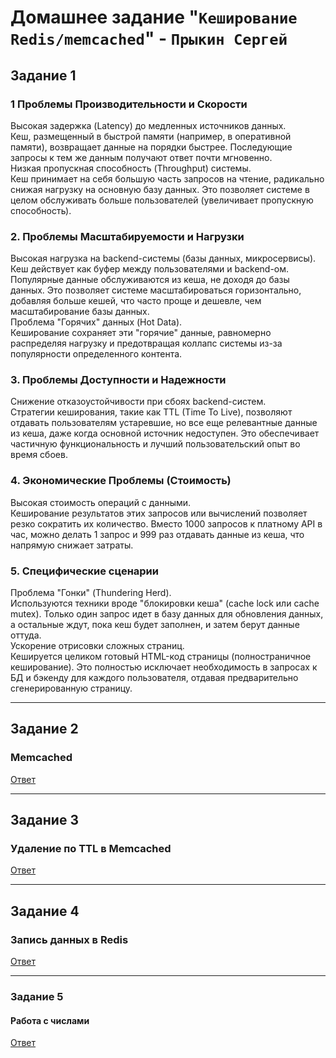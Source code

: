 # Домашнее задание "`Кеширование Redis/memcached`" - `Прыкин Сергей`

## Задание 1
### 1 Проблемы Производительности и Скорости
Высокая задержка (Latency) до медленных источников данных.  
Кеш, размещенный в быстрой памяти (например, в оперативной памяти), возвращает данные на порядки быстрее. Последующие запросы к тем же данным получают ответ почти мгновенно.  
Низкая пропускная способность (Throughput) системы.  
Кеш принимает на себя большую часть запросов на чтение, радикально снижая нагрузку на основную базу данных. Это позволяет системе в целом обслуживать больше пользователей (увеличивает пропускную способность).

### 2. Проблемы Масштабируемости и Нагрузки
Высокая нагрузка на backend-системы (базы данных, микросервисы).  
Кеш действует как буфер между пользователями и backend-ом. Популярные данные обслуживаются из кеша, не доходя до базы данных. Это позволяет системе масштабироваться горизонтально, добавляя больше кешей, что часто проще и дешевле, чем масштабирование базы данных.  
Проблема "Горячих" данных (Hot Data).  
Кеширование сохраняет эти "горячие" данные, равномерно распределяя нагрузку и предотвращая коллапс системы из-за популярности определенного контента.

### 3. Проблемы Доступности и Надежности
Снижение отказоустойчивости при сбоях backend-систем.  
Стратегии кеширования, такие как TTL (Time To Live), позволяют отдавать пользователям устаревшие, но все еще релевантные данные из кеша, даже когда основной источник недоступен. Это обеспечивает частичную функциональность и лучший пользовательский опыт во время сбоев.

### 4. Экономические Проблемы (Стоимость)
Высокая стоимость операций с данными.  
Кеширование результатов этих запросов или вычислений позволяет резко сократить их количество. Вместо 1000 запросов к платному API в час, можно делать 1 запрос и 999 раз отдавать данные из кеша, что напрямую снижает затраты.

### 5. Специфические сценарии
Проблема "Гонки" (Thundering Herd).  
Используются техники вроде "блокировки кеша" (cache lock или cache mutex). Только один запрос идет в базу данных для обновления данных, а остальные ждут, пока кеш будет заполнен, и затем берут данные оттуда.  
Ускорение отрисовки сложных страниц.  
Кешируется целиком готовый HTML-код страницы (полностраничное кеширование). Это полностью исключает необходимость в запросах к БД и бэкенду для каждого пользователя, отдавая предварительно сгенерированную страницу.

---

## Задание 2
### Memcached
[Ответ](https://github.com/snprykin/homework/blob/main/%D0%A1%D0%B8%D1%82%D0%B5%D0%BC%D1%8B_%D1%85%D1%80%D0%B0%D0%BD%D0%B5%D0%BD%D0%B8%D1%8F/redis_memcached/screenshots/1.jpg)

---

## Задание 3
### Удаление по TTL в Memcached
[Ответ](https://github.com/snprykin/homework/blob/main/%D0%A1%D0%B8%D1%82%D0%B5%D0%BC%D1%8B_%D1%85%D1%80%D0%B0%D0%BD%D0%B5%D0%BD%D0%B8%D1%8F/redis_memcached/screenshots/2.jpg)

---

## Задание 4
### Запись данных в Redis
[Ответ](https://github.com/snprykin/homework/blob/main/%D0%A1%D0%B8%D1%82%D0%B5%D0%BC%D1%8B_%D1%85%D1%80%D0%B0%D0%BD%D0%B5%D0%BD%D0%B8%D1%8F/redis_memcached/screenshots/3.jpg)

---

### Задание 5
#### Работа с числами
[Ответ](https://github.com/snprykin/homework/blob/main/%D0%A1%D0%B8%D1%82%D0%B5%D0%BC%D1%8B_%D1%85%D1%80%D0%B0%D0%BD%D0%B5%D0%BD%D0%B8%D1%8F/redis_memcached/screenshots/4.jpg)


